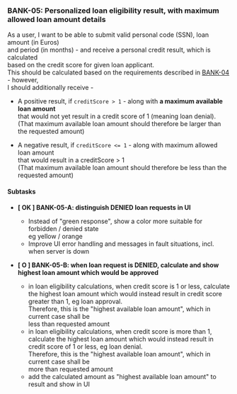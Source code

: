 ### BANK-05: Personalized loan eligibility result, with maximum allowed loan amount details

As a user, I want to be able to submit valid personal code (SSN), loan amount (in Euros)  
and period (in months) - and receive a personal credit result, which is calculated  
based on the credit score for given loan applicant.  
This should be calculated based on the requirements described in [BANK-04](__DONE______BANK-04.md) - however,  
I should additionally receive -


* A positive result, if `creditScore > 1` - along with **a maximum available loan amount**  
  that would not yet result in a credit score of 1 (meaning loan denial).  
  (That maximum available loan amount should therefore be larger than the requested amount)


* A negative result, if `creditScore <= 1` - along with maximum allowed loan amount  
  that would result in a creditScore > 1  
  (That maximum available loan amount should therefore be less than the requested amount)


#### Subtasks

* **\[ OK ] BANK-05-A: distinguish DENIED loan requests in UI**
    * Instead of "green response", show a color more suitable for forbidden / denied state  
      eg yellow / orange
    * Improve UI error handling and messages in fault situations, incl. when server is down
  
* **\[ O ] BANK-05-B: when loan request is DENIED, calculate and show highest loan amount which would be approved**
    * in loan eligibility calculations, when credit score is 1 or less, calculate the highest loan amount
      which would instead result in credit score greater than 1, eg loan approval.  
      Therefore, this is the "highest available loan amount", which in current case shall be  
      less than requested amount
   * in loan eligibility calculations, when credit score is more than 1, calculate the highest loan amount
      which would instead result in credit score of 1 or less, eg loan denial.  
      Therefore, this is the "highest available loan amount", which in current case shall be  
      more than requested amount
    * add the calculated amount as "highest available loan amount" to result and show in UI
